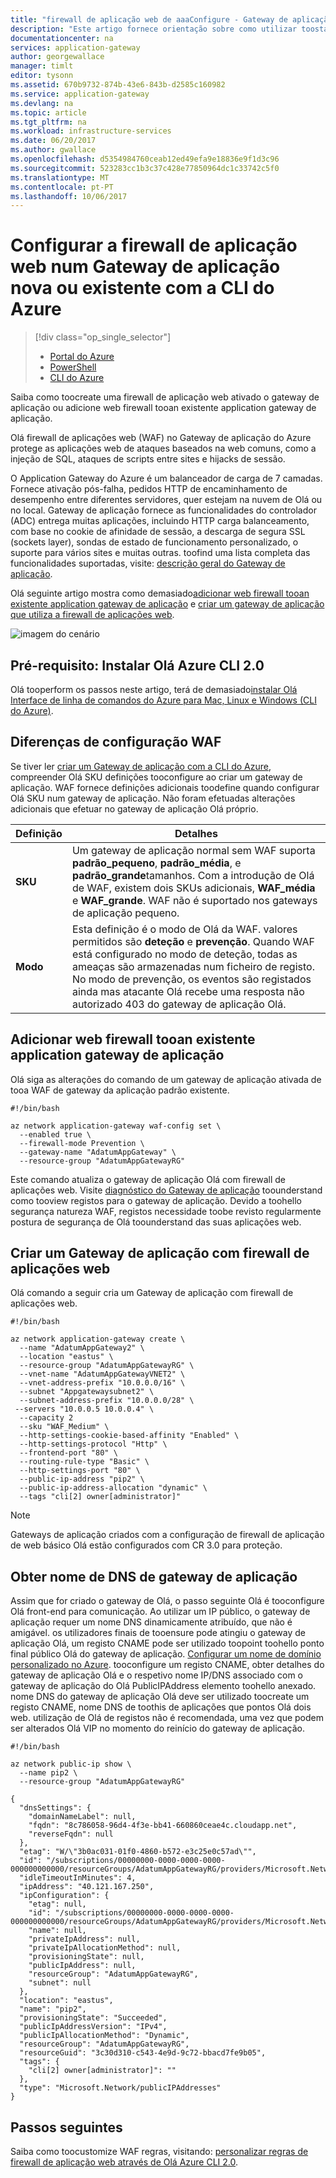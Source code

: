 ```yaml
---
title: "firewall de aplicação web de aaaConfigure - Gateway de aplicação do Azure | Microsoft Docs"
description: "Este artigo fornece orientação sobre como utilizar toostart web firewall de aplicação num gateway de aplicação nova ou existente."
documentationcenter: na
services: application-gateway
author: georgewallace
manager: timlt
editor: tysonn
ms.assetid: 670b9732-874b-43e6-843b-d2585c160982
ms.service: application-gateway
ms.devlang: na
ms.topic: article
ms.tgt_pltfrm: na
ms.workload: infrastructure-services
ms.date: 06/20/2017
ms.author: gwallace
ms.openlocfilehash: d5354984760ceab12ed49efa9e18836e9f1d3c96
ms.sourcegitcommit: 523283cc1b3c37c428e77850964dc1c33742c5f0
ms.translationtype: MT
ms.contentlocale: pt-PT
ms.lasthandoff: 10/06/2017
---
```

# <a name="configure-web-application-firewall-on-a-new-or-existing-application-gateway-with-azure-cli"></a>Configurar a firewall de aplicação web num Gateway de aplicação nova ou existente com a CLI do Azure

> [!div class="op_single_selector"]
> * [Portal do Azure](application-gateway-web-application-firewall-portal.md)
> * [PowerShell](application-gateway-web-application-firewall-powershell.md)
> * [CLI do Azure](application-gateway-web-application-firewall-cli.md)

Saiba como toocreate uma firewall de aplicação web ativado o gateway de aplicação ou adicione web firewall tooan existente application gateway de aplicação.

Olá firewall de aplicações web (WAF) no Gateway de aplicação do Azure protege as aplicações web de ataques baseados na web comuns, como a injeção de SQL, ataques de scripts entre sites e hijacks de sessão.

O Application Gateway do Azure é um balanceador de carga de 7 camadas. Fornece ativação pós-falha, pedidos HTTP de encaminhamento de desempenho entre diferentes servidores, quer estejam na nuvem de Olá ou no local. Gateway de aplicação fornece as funcionalidades do controlador (ADC) entrega muitas aplicações, incluindo HTTP carga balanceamento, com base no cookie de afinidade de sessão, a descarga de segura SSL (sockets layer), sondas de estado de funcionamento personalizado, o suporte para vários sites e muitas outras. toofind uma lista completa das funcionalidades suportadas, visite: [descrição geral do Gateway de aplicação](application-gateway-introduction.md).

Olá seguinte artigo mostra como demasiado[adicionar web firewall tooan existente application gateway de aplicação](#add-web-application-firewall-to-an-existing-application-gateway) e [criar um gateway de aplicação que utiliza a firewall de aplicações web](#create-an-application-gateway-with-web-application-firewall).

![imagem do cenário][scenario]

## <a name="prerequisite-install-hello-azure-cli-20"></a>Pré-requisito: Instalar Olá Azure CLI 2.0

Olá tooperform os passos neste artigo, terá de demasiado[instalar Olá Interface de linha de comandos do Azure para Mac, Linux e Windows (CLI do Azure)](https://docs.microsoft.com/en-us/cli/azure/install-az-cli2).

## <a name="waf-configuration-differences"></a>Diferenças de configuração WAF

Se tiver ler [criar um Gateway de aplicação com a CLI do Azure](application-gateway-create-gateway-cli.md), compreender Olá SKU definições tooconfigure ao criar um gateway de aplicação. WAF fornece definições adicionais toodefine quando configurar Olá SKU num gateway de aplicação. Não foram efetuadas alterações adicionais que efetuar no gateway de aplicação Olá próprio.

| **Definição** | **Detalhes**
|---|---|
|**SKU** |Um gateway de aplicação normal sem WAF suporta **padrão\_pequeno**, **padrão\_média**, e **padrão\_grande**tamanhos. Com a introdução de Olá de WAF, existem dois SKUs adicionais, **WAF\_média** e **WAF\_grande**. WAF não é suportado nos gateways de aplicação pequeno.|
|**Modo** | Esta definição é o modo de Olá da WAF. valores permitidos são **deteção** e **prevenção**. Quando WAF está configurado no modo de deteção, todas as ameaças são armazenadas num ficheiro de registo. No modo de prevenção, os eventos são registados ainda mas atacante Olá recebe uma resposta não autorizado 403 do gateway de aplicação Olá.|

## <a name="add-web-application-firewall-tooan-existing-application-gateway"></a>Adicionar web firewall tooan existente application gateway de aplicação

Olá siga as alterações do comando de um gateway de aplicação ativada de tooa WAF de gateway da aplicação padrão existente.

```azurecli-interactive
#!/bin/bash

az network application-gateway waf-config set \
  --enabled true \
  --firewall-mode Prevention \
  --gateway-name "AdatumAppGateway" \
  --resource-group "AdatumAppGatewayRG"
```

Este comando atualiza o gateway de aplicação Olá com firewall de aplicações web. Visite [diagnóstico do Gateway de aplicação](application-gateway-diagnostics.md) toounderstand como tooview registos para o gateway de aplicação. Devido a toohello segurança natureza WAF, registos necessidade toobe revisto regularmente postura de segurança de Olá toounderstand das suas aplicações web.

## <a name="create-an-application-gateway-with-web-application-firewall"></a>Criar um Gateway de aplicação com firewall de aplicações web

Olá comando a seguir cria um Gateway de aplicação com firewall de aplicações web.

```azurecli-interactive
#!/bin/bash

az network application-gateway create \
  --name "AdatumAppGateway2" \
  --location "eastus" \
  --resource-group "AdatumAppGatewayRG" \
  --vnet-name "AdatumAppGatewayVNET2" \
  --vnet-address-prefix "10.0.0.0/16" \
  --subnet "Appgatewaysubnet2" \
  --subnet-address-prefix "10.0.0.0/28" \
 --servers "10.0.0.5 10.0.0.4" \
  --capacity 2 
  --sku "WAF_Medium" \
  --http-settings-cookie-based-affinity "Enabled" \
  --http-settings-protocol "Http" \
  --frontend-port "80" \
  --routing-rule-type "Basic" \
  --http-settings-port "80" \
  --public-ip-address "pip2" \
  --public-ip-address-allocation "dynamic" \
  --tags "cli[2] owner[administrator]"
```

> [!NOTE]
> Gateways de aplicação criados com a configuração de firewall de aplicação de web básico Olá estão configurados com CR 3.0 para proteção.

## <a name="get-application-gateway-dns-name"></a>Obter nome de DNS de gateway de aplicação

Assim que for criado o gateway de Olá, o passo seguinte Olá é tooconfigure Olá front-end para comunicação. Ao utilizar um IP público, o gateway de aplicação requer um nome DNS dinamicamente atribuído, que não é amigável. os utilizadores finais de tooensure pode atingiu o gateway de aplicação Olá, um registo CNAME pode ser utilizado toopoint toohello ponto final público Olá do gateway de aplicação. [Configurar um nome de domínio personalizado no Azure](../cloud-services/cloud-services-custom-domain-name-portal.md). tooconfigure um registo CNAME, obter detalhes do gateway de aplicação Olá e o respetivo nome IP/DNS associado com o gateway de aplicação do Olá PublicIPAddress elemento toohello anexado. nome DNS do gateway de aplicação Olá deve ser utilizado toocreate um registo CNAME, nome DNS de toothis de aplicações que pontos Olá dois web. utilização de Olá de registos não é recomendada, uma vez que podem ser alterados Olá VIP no momento do reinício do gateway de aplicação.

```azurecli-interactive
#!/bin/bash

az network public-ip show \
  --name pip2 \
  --resource-group "AdatumAppGatewayRG"
```

```
{
  "dnsSettings": {
    "domainNameLabel": null,
    "fqdn": "8c786058-96d4-4f3e-bb41-660860ceae4c.cloudapp.net",
    "reverseFqdn": null
  },
  "etag": "W/\"3b0ac031-01f0-4860-b572-e3c25e0c57ad\"",
  "id": "/subscriptions/00000000-0000-0000-0000-000000000000/resourceGroups/AdatumAppGatewayRG/providers/Microsoft.Network/publicIPAddresses/pip2",
  "idleTimeoutInMinutes": 4,
  "ipAddress": "40.121.167.250",
  "ipConfiguration": {
    "etag": null,
    "id": "/subscriptions/00000000-0000-0000-0000-000000000000/resourceGroups/AdatumAppGatewayRG/providers/Microsoft.Network/applicationGateways/AdatumAppGateway2/frontendIPConfigurations/appGatewayFrontendIP",
    "name": null,
    "privateIpAddress": null,
    "privateIpAllocationMethod": null,
    "provisioningState": null,
    "publicIpAddress": null,
    "resourceGroup": "AdatumAppGatewayRG",
    "subnet": null
  },
  "location": "eastus",
  "name": "pip2",
  "provisioningState": "Succeeded",
  "publicIpAddressVersion": "IPv4",
  "publicIpAllocationMethod": "Dynamic",
  "resourceGroup": "AdatumAppGatewayRG",
  "resourceGuid": "3c30d310-c543-4e9d-9c72-bbacd7fe9b05",
  "tags": {
    "cli[2] owner[administrator]": ""
  },
  "type": "Microsoft.Network/publicIPAddresses"
}
```

## <a name="next-steps"></a>Passos seguintes

Saiba como toocustomize WAF regras, visitando: [personalizar regras de firewall de aplicação web através de Olá Azure CLI 2.0](application-gateway-customize-waf-rules-cli.md).

[scenario]: ./media/application-gateway-web-application-firewall-cli/scenario.png

